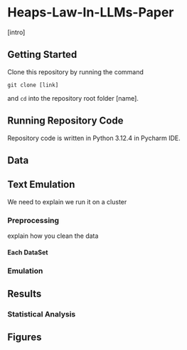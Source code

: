 # Heaps-Law-In-LLMs-Paper

[intro]

## Getting Started

Clone this repository by running the command
```
git clone [link]
```
and `cd` into the repository root folder [name].

## Running Repository Code

Repository code is written in Python 3.12.4 in Pycharm IDE. 
## Data
## Text Emulation
We need to explain we run it on a cluster
### Preprocessing
explain how you clean the data
#### Each DataSet

### Emulation

## Results

### Statistical Analysis

## Figures




